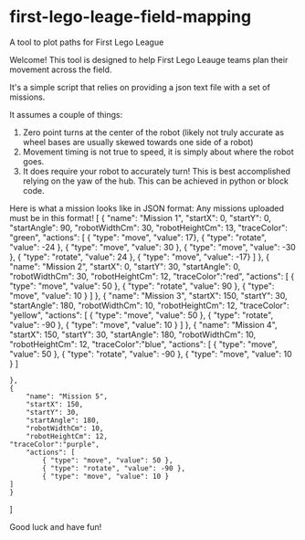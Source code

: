 # first-lego-leage-field-mapping
A tool to plot paths for First Lego League

Welcome! This tool is designed to help First Lego Leauge teams plan their movement across the field.

It's a simple script that relies on providing a json text file with a set of missions.

It assumes a couple of things:
1) Zero point turns at the center of the robot (likely not truly accurate as wheel bases are usually skewed towards one side of a robot)
2) Movement timing is not true to speed, it is simply about where the robot goes.
3) It does require your robot to accurately turn! This is best accomplished relying on the yaw of the hub. This can be achieved in python or block code.

Here is what a mission looks like in JSON format:
Any missions uploaded must be in this format!
[
    {
        "name": "Mission 1",
        "startX": 0,
        "startY": 0,
        "startAngle": 90,
        "robotWidthCm": 30,
        "robotHeightCm": 13,
	"traceColor": "green",
        "actions": [
            { "type": "move", "value": 17},
            { "type": "rotate", "value": -24 },
            { "type": "move", "value": 30 },
            { "type": "move", "value": -30 },
            { "type": "rotate", "value": 24 },
	    { "type": "move", "value": -17}
        ]
    },
    {
        "name": "Mission 2",
        "startX": 0,
        "startY": 30,
        "startAngle": 0,
        "robotWidthCm": 30,
        "robotHeightCm": 12,
	"traceColor":"red",
        "actions": [
            { "type": "move", "value": 50 },
            { "type": "rotate", "value": 90 },
            { "type": "move", "value": 10 }
        ]
    },
    {
        "name": "Mission 3",
        "startX": 150,
        "startY": 30,
        "startAngle": 180,
        "robotWidthCm": 10,
        "robotHeightCm": 12,
	"traceColor": "yellow",
        "actions": [
            { "type": "move", "value": 50 },
            { "type": "rotate", "value": -90 },
            { "type": "move", "value": 10 }
        ]
    },
    {
        "name": "Mission 4",
        "startX": 150,
        "startY": 30,
        "startAngle": 180,
        "robotWidthCm": 10,
        "robotHeightCm": 12,
	"traceColor":"blue",
        "actions": [
            { "type": "move", "value": 50 },
            { "type": "rotate", "value": -90 },
            { "type": "move", "value": 10 }
	]
        
    },
    {
        "name": "Mission 5",
        "startX": 150,
        "startY": 30,
        "startAngle": 180,
        "robotWidthCm": 10,
        "robotHeightCm": 12,
	"traceColor":"purple",
        "actions": [
            { "type": "move", "value": 50 },
            { "type": "rotate", "value": -90 },
            { "type": "move", "value": 10 }
	]        
    }
]

Good luck and have fun!
